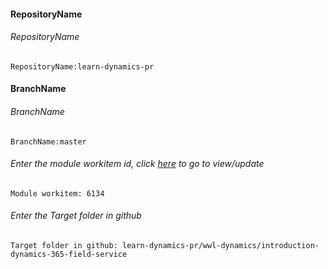 #### RepositoryName 
###### RepositoryName
```
RepositoryName:learn-dynamics-pr
```

#### BranchName 
###### BranchName
```
BranchName:master
```

###### Enter the module workitem id, click [here](https://microsoftdigitallearning.visualstudio.com/Courseware/_workitems/edit/6134) to go to view/update
```
Module workitem: 6134
```

###### Enter the Target folder in github
```
Target folder in github: learn-dynamics-pr/wwl-dynamics/introduction-dynamics-365-field-service
```